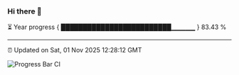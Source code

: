 ### Hi there 👋

⏳ Year progress { █████████████████████████▁▁▁▁▁ } 83.43 %

---

⏰ Updated on Sat, 01 Nov 2025 12:28:12 GMT

![Progress Bar CI](https://github.com/liununu/liununu/workflows/Progress%20Bar%20CI/badge.svg)
